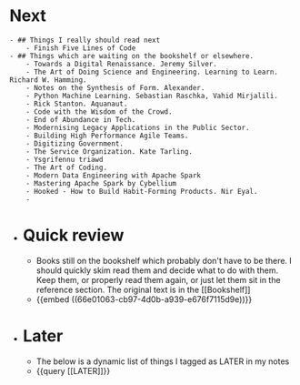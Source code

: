 # Next
	- ## Things I really should read next
		- Finish Five Lines of Code
	- ## Things which are waiting on the bookshelf or elsewhere.
		- Towards a Digital Renaissance. Jeremy Silver.
		- The Art of Doing Science and Engineering. Learning to Learn. Richard W. Hamming.
		- Notes on the Synthesis of Form. Alexander.
		- Python Machine Learning. Sebastian Raschka, Vahid Mirjalili.
		- Rick Stanton. Aquanaut.
		- Code with the Wisdom of the Crowd.
		- End of Abundance in Tech.
		- Modernising Legacy Applications in the Public Sector.
		- Building High Performance Agile Teams.
		- Digitizing Government.
		- The Service Organization. Kate Tarling.
		- Ysgrifennu triawd
		- The Art of Coding.
		- Modern Data Engineering with Apache Spark
		- Mastering Apache Spark by Cybellium
		- Hooked - How to Build Habit-Forming Products. Nir Eyal.
		-
- # Quick review
	- Books still on the bookshelf which probably don't have to be there. I should quickly skim read them and decide what to do with them. Keep them, or properly read them again, or just let them sit in the reference section. The original text is in the [[Bookshelf]]
	- {{embed ((66e01063-cb97-4d0b-a939-e676f7115d9e))}}
- # Later
	- The below is a dynamic list of things I tagged as LATER in my notes
	- {{query [[LATER]]}}
